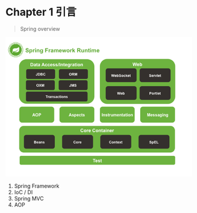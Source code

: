 # Chapter 1 引言

> Spring overview

![Spring overview](../image/spring-overview.png)

1. Spring Framework
2. IoC / DI
3. Spring MVC
4. AOP
